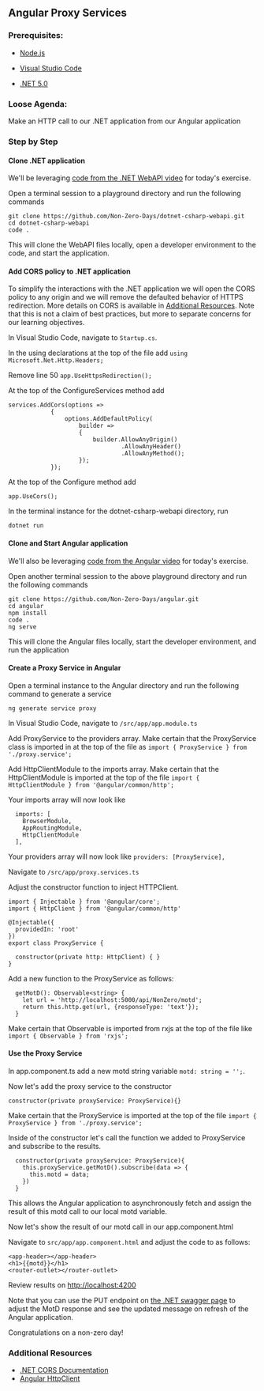 

## Angular Proxy Services

### Prerequisites:

- [Node.js](https://nodejs.org/en/download/)

- [Visual Studio Code](https://code.visualstudio.com/)

- [.NET 5.0](https://dotnet.microsoft.com/download/dotnet/5.0)

### Loose Agenda:

Make an HTTP call to our .NET application from our Angular application

### Step by Step

#### Clone .NET application

We'll be leveraging [code from the .NET WebAPI video](https://github.com/Non-Zero-Days/dotnet-csharp-webapi) for today's exercise.

Open a terminal session to a playground directory and run the following commands
```
git clone https://github.com/Non-Zero-Days/dotnet-csharp-webapi.git
cd dotnet-csharp-webapi
code .
```

This will clone the WebAPI files locally, open a developer environment to the code, and start the application. 

#### Add CORS policy to .NET application

To simplify the interactions with the .NET application we will open the CORS policy to any origin and we will remove the defaulted behavior of HTTPS redirection. More details on CORS is available in [Additional Resources](#additional-resources). Note that this is not a claim of best practices, but more to separate concerns for our learning objectives.

In Visual Studio Code, navigate to ```Startup.cs```.

In the using declarations at the top of the file add ```using Microsoft.Net.Http.Headers;```

Remove line 50 ```app.UseHttpsRedirection();```

At the top of the ConfigureServices method add
```
services.AddCors(options =>
            {
                options.AddDefaultPolicy(
                    builder =>
                    {
                        builder.AllowAnyOrigin()
                                .AllowAnyHeader()
                                .AllowAnyMethod();
                    });
            });
```

At the top of the Configure method add
```
app.UseCors();
```

In the terminal instance for the dotnet-csharp-webapi directory, run
```
dotnet run
```

#### Clone and Start Angular application

We'll also be leveraging [code from the Angular video](https://github.com/Non-Zero-Days/angular) for today's exercise.

Open another terminal session to the above playground directory and run the following commands
```
git clone https://github.com/Non-Zero-Days/angular.git
cd angular
npm install
code .
ng serve
```

This will clone the Angular files locally, start the developer environment, and run the application

#### Create a Proxy Service in Angular

Open a terminal instance to the Angular directory and run the following command to generate a service

```
ng generate service proxy
```

In Visual Studio Code, navigate to ```/src/app/app.module.ts```

Add ProxyService to the providers array. Make certain that the ProxyService class is imported in at the top of the file as ```import { ProxyService } from './proxy.service';```

Add HttpClientModule to the imports array. Make certain that the HttpClientModule is imported at the top of the file ```import { HttpClientModule } from '@angular/common/http';```

Your imports array will now look like 
```
  imports: [
    BrowserModule,
    AppRoutingModule,
    HttpClientModule
  ],
```

Your providers array will now look like ```providers: [ProxyService],```

Navigate to ```/src/app/proxy.services.ts```

Adjust the constructor function to inject HTTPClient.

```
import { Injectable } from '@angular/core';
import { HttpClient } from '@angular/common/http'

@Injectable({
  providedIn: 'root'
})
export class ProxyService {

  constructor(private http: HttpClient) { }
}

```

Add a new function to the ProxyService as follows:
```
  getMotD(): Observable<string> {
    let url = 'http://localhost:5000/api/NonZero/motd';
    return this.http.get(url, {responseType: 'text'});
  }
```

Make certain that Observable is imported from rxjs at the top of the file like ```import { Observable } from 'rxjs';```


#### Use the Proxy Service

In app.component.ts add a new motd string variable ```motd: string = '';```.  

Now let's add the proxy service to the constructor
```
constructor(private proxyService: ProxyService){}
```

Make certain that the ProxyService is imported at the top of the file ```import { ProxyService } from './proxy.service';```

Inside of the constructor let's call the function we added to ProxyService and subscribe to the results.

```
  constructor(private proxyService: ProxyService){
    this.proxyService.getMotD().subscribe(data => {
      this.motd = data;
    })
  }
```

This allows the Angular application to asynchronously fetch and assign the result of this motd call to our local motd variable.

Now let's show the result of our motd call in our app.component.html

Navigate to ```src/app/app.component.html``` and adjust the code to as follows:
```
<app-header></app-header>
<h1>{{motd}}</h1>
<router-outlet></router-outlet>
```

Review results on [http://localhost:4200](http://localhost:4200)

Note that you can use the PUT endpoint on [the .NET swagger page](http://localhost:5000/swagger) to adjust the MotD response and see the updated message on refresh of the Angular application. 

Congratulations on a non-zero day!

### Additional Resources

- [.NET CORS Documentation](https://docs.microsoft.com/en-us/aspnet/core/security/cors?view=aspnetcore-5.0)
- [Angular HttpClient](https://angular.io/api/common/http/HttpClient)
